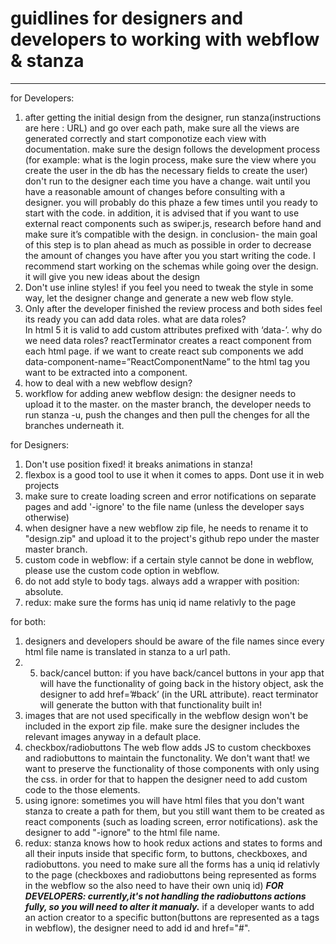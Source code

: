 # guidlines for designers and developers to working with webflow & stanza
-----------------------------------------------------------------------------------------------------------------------------
for Developers:
1. after getting the initial design from the designer, run stanza(instructions are here : URL) and go over each path, make sure all the views are generated correctly  and start componotize each  view with documentation. make sure the design follows the development process (for example: what is the login process, make sure the view where you create the user in the db has the necessary fields to create the user) don't run to the designer each time you have a change. wait until you have a reasonable amount of changes before consulting with a designer. you will probably do this phaze a few times until you ready to start with the code. in addition, it is advised that if you want to use external react components such as swiper.js, research before hand and make sure it’s compatible with the design. in conclusion-  the main goal of this step is to plan ahead as much as possible in order to decrease the amount of changes you have after you you start writing the code.  I recommend start working on the schemas while going over the design. it will give you new ideas about the design
2. Don't use inline styles! if you feel you need to tweak the style in some way, let the designer change and generate a new web flow style. 
3. Only after the developer finished the review process and both sides feel its ready you can add data roles.
what are data roles?  
In html 5 it is valid to add custom attributes prefixed with ‘data-’.
why do we need data roles?
reactTerminator creates a react component from each html page. if we want to create react sub components we add data-component-name=”ReactComponentName” to the html tag you want to be extracted into a component.
4. how to deal with a new webflow design?
5. workflow for adding anew webflow design: the designer needs to upload it to the master.
on the master branch, the developer needs to run stanza -u, push the changes and then pull the chenges for all the branches underneath it.


for Designers:
1. Don't  use position fixed! it breaks animations in stanza!
2. flexbox is a good tool to use it when it comes to apps. Dont use it in web projects
3. make sure to create loading screen and error notifications on separate pages and add '-ignore' to the file name (unless the developer says otherwise)
4. when designer have a new webflow zip file, he needs to rename it to "design.zip" and upload it to the project's github repo under the master master branch.
5. custom code in webflow: if a certain style cannot be done in webflow, please use the custom code option in webflow.
6. do not add style to body tags. always add a wrapper with position: absolute.
7. redux: make sure the forms has uniq id name relativly to the page


for both:
1. designers and developers should be aware of the file names since every html file name is translated in stanza to a url path.
2. 5. back/cancel button: if you have back/cancel buttons in your app that will have the functionality of going back in the history object, ask the designer to add href=’#back’ (in the URL attribute). react terminator will generate the button with that functionality built in!
3. images that are not used specifically in the webflow design won't be included in the export zip file. make sure the designer includes the relevant images anyway in a default place.
4. checkbox/radiobuttons
The web flow adds JS to custom checkboxes and radiobuttons to maintain the functonality. We don't want that!
we want to preserve the functionality of those components with only using the css. in order for that to happen the designer need to add custom code to the those elements.
5. using ignore:
sometimes you will have html files that you don't want stanza to create a path for them, but you still want them to be created as react components (such as loading screen, error notifications). ask the designer to add "-ignore" to the html file name.
6. redux:
stanza knows how to hook redux actions and states to forms and all their inputs inside that specific form, to buttons, checkboxes, and radiobuttons.
you need to make sure all the forms has a uniq id relativly to the page (checkboxes and radiobuttons being represented as forms in the webflow so the also need to have their own uniq id)
***FOR DEVELOPERS: currently,it's not handling the radiobuttons actions fully, so you will need to alter it manualy.***
if a developer wants to add an action creator to a specific button(buttons are represented as a tags in webflow), the designer need to add id and href="#". 









